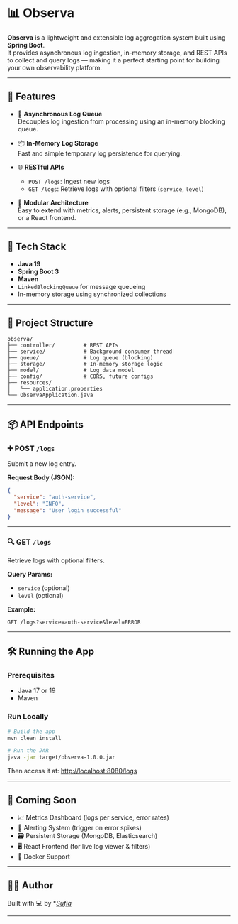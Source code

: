 # 📊 Observa

**Observa** is a lightweight and extensible log aggregation system built using **Spring Boot**.  
It provides asynchronous log ingestion, in-memory storage, and REST APIs to collect and query logs — making it a perfect starting point for building your own observability platform.

---

## 🚀 Features

- 🔁 **Asynchronous Log Queue**  
  Decouples log ingestion from processing using an in-memory blocking queue.

- 📦 **In-Memory Log Storage**  
  Fast and simple temporary log persistence for querying.

- 🌐 **RESTful APIs**
    - `POST /logs`: Ingest new logs
    - `GET /logs`: Retrieve logs with optional filters (`service`, `level`)

- 🧱 **Modular Architecture**  
  Easy to extend with metrics, alerts, persistent storage (e.g., MongoDB), or a React frontend.

---

## 🧱 Tech Stack

- **Java 19**
- **Spring Boot 3**
- **Maven**
- `LinkedBlockingQueue` for message queueing
- In-memory storage using synchronized collections

---

## 📁 Project Structure

```
observa/
├── controller/         # REST APIs
├── service/            # Background consumer thread
├── queue/              # Log queue (blocking)
├── storage/            # In-memory storage logic
├── model/              # Log data model
├── config/             # CORS, future configs
├── resources/
│   └── application.properties
└── ObservaApplication.java
```

---

## 📦 API Endpoints

### ➕ POST `/logs`
Submit a new log entry.

**Request Body (JSON):**
```json
{
  "service": "auth-service",
  "level": "INFO",
  "message": "User login successful"
}
```

---

### 🔍 GET `/logs`
Retrieve logs with optional filters.

**Query Params:**
- `service` (optional)
- `level` (optional)

**Example:**
```
GET /logs?service=auth-service&level=ERROR
```

---

## 🛠️ Running the App

### Prerequisites
- Java 17 or 19
- Maven

### Run Locally

```bash
# Build the app
mvn clean install

# Run the JAR
java -jar target/observa-1.0.0.jar
```

Then access it at: [http://localhost:8080/logs](http://localhost:8080/logs)

---

## 🌟 Coming Soon

- 📈 Metrics Dashboard (logs per service, error rates)
- 🚨 Alerting System (trigger on error spikes)
- 🗃️ Persistent Storage (MongoDB, Elasticsearch)
- 🖥️ React Frontend (for live log viewer & filters)
- 🐳 Docker Support

---

## 👩‍💻 Author

Built with 💻 by **[Sufia](https://github.com/SufiaAshraf)*

---
